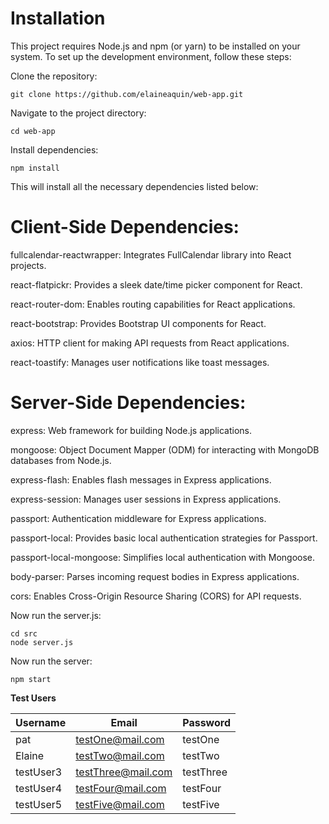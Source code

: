 # Installation
This project requires Node.js and npm (or yarn) to be installed on your system. To set up the development environment, follow these steps:

Clone the repository:
```
git clone https://github.com/elaineaquin/web-app.git
```

Navigate to the project directory:
```
cd web-app
```

Install dependencies:
```
npm install
```

This will install all the necessary dependencies listed below:

# Client-Side Dependencies:

fullcalendar-reactwrapper: Integrates FullCalendar library into React projects.

react-flatpickr: Provides a sleek date/time picker component for React.

react-router-dom: Enables routing capabilities for React applications.

react-bootstrap: Provides Bootstrap UI components for React.

axios: HTTP client for making API requests from React applications.

react-toastify: Manages user notifications like toast messages.

# Server-Side Dependencies:

express: Web framework for building Node.js applications.

mongoose: Object Document Mapper (ODM) for interacting with MongoDB databases from Node.js.

express-flash: Enables flash messages in Express applications.

express-session: Manages user sessions in Express applications.

passport: Authentication middleware for Express applications.

passport-local: Provides basic local authentication strategies for Passport.

passport-local-mongoose: Simplifies local authentication with Mongoose.

body-parser: Parses incoming request bodies in Express applications.

cors: Enables Cross-Origin Resource Sharing (CORS) for API requests.

Now run the server.js:
```
cd src
node server.js
```
Now run the server:
```
npm start
```

**Test Users**
  
  |   Username   |     Email    | Password |
  | ------------ | ------------ | -------- |
  |   pat   | testOne@mail.com  |  testOne  |
  |  Elaine | testTwo@mail.com |  testTwo  |
  |testUser3|testThree@mail.com|  testThree|
  |testUser4| testFour@mail.com|  testFour |
  |testUser5| testFive@mail.com|  testFive |